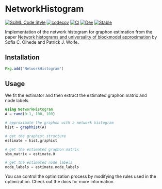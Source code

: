 # NetworkHistogram

[![SciML Code Style](https://img.shields.io/static/v1?label=code%20style&message=SciML&color=9558b2&labelColor=389826)](https://github.com/SciML/SciMLStyle)
[![codecov](https://codecov.io/gh/SDS-EPFL/NetworkHistogram.jl/branch/main/graph/badge.svg?token=CT0HIA66V1)](https://codecov.io/gh/SDS-EPFL/NetworkHistogram.jl)
[![CI](https://github.com/SDS-EPFL/NetworkHistogram.jl/actions/workflows/CI.yml/badge.svg?branch=main)](https://github.com/SDS-EPFL/NetworkHistogram.jl/actions/workflows/CI.yml)
[![Dev](https://img.shields.io/badge/docs-dev-blue.svg)](https://sds-epfl.github.io/NetworkHistogram.jl/dev/)
[![Stable](https://img.shields.io/badge/docs-stable-blue.svg)](https://sds-epfl.github.io/NetworkHistogram.jl/stable/)


Implementation of the network histogram for graphon estimation from the paper [Network histograms and universality of blockmodel approximation](https://doi.org/10.1073/pnas.1400374111) by Sofia C. Olhede and Patrick J. Wolfe.


## Installation

```julia
Pkg.add("NetworkHistogram")
```

## Usage

We fit the estimator and then extract the estimated graphon matrix and node labels.

```julia
using NetworkHistogram
A = rand(0:1, 100, 100)

# approximate the graphon with a network histogram
hist = graphhist(A)

# get the graphist structure
estimate = hist.graphist

# get the estimated graphon matrix
sbm_matrix = estimate.θ

# get the estimated node labels
node_labels = estimate.node_labels
```

You can control the optimization process by modifying the rules used in the optimization. Check out the docs for more information.
